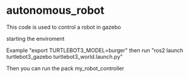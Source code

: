 # autonomous_robot

This code is used to control a robot in gazebo

starting the enviroment

Example "export TURTLEBOT3_MODEL=burger" then run "ros2 launch turtlebot3_gazebo turtlebot3_world.launch.py"

Then you can run the pack my_robot_controller




